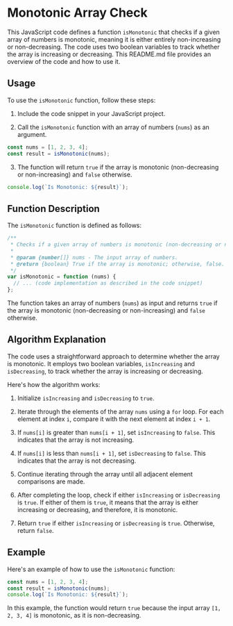 # Monotonic Array Check

This JavaScript code defines a function `isMonotonic` that checks if a given array of numbers is monotonic, meaning it is either entirely non-increasing or non-decreasing. The code uses two boolean variables to track whether the array is increasing or decreasing. This README.md file provides an overview of the code and how to use it.

## Usage

To use the `isMonotonic` function, follow these steps:

1. Include the code snippet in your JavaScript project.

2. Call the `isMonotonic` function with an array of numbers (`nums`) as an argument.

```javascript
const nums = [1, 2, 3, 4];
const result = isMonotonic(nums);
```

3. The function will return `true` if the array is monotonic (non-decreasing or non-increasing) and `false` otherwise.

```javascript
console.log(`Is Monotonic: ${result}`);
```

## Function Description

The `isMonotonic` function is defined as follows:

```javascript
/**
 * Checks if a given array of numbers is monotonic (non-decreasing or non-increasing).
 *
 * @param {number[]} nums - The input array of numbers.
 * @return {boolean} True if the array is monotonic; otherwise, false.
 */
var isMonotonic = function (nums) {
  // ... (code implementation as described in the code snippet)
};
```

The function takes an array of numbers (`nums`) as input and returns `true` if the array is monotonic (non-decreasing or non-increasing) and `false` otherwise.

## Algorithm Explanation

The code uses a straightforward approach to determine whether the array is monotonic. It employs two boolean variables, `isIncreasing` and `isDecreasing`, to track whether the array is increasing or decreasing.

Here's how the algorithm works:

1. Initialize `isIncreasing` and `isDecreasing` to `true`.

2. Iterate through the elements of the array `nums` using a `for` loop. For each element at index `i`, compare it with the next element at index `i + 1`.

3. If `nums[i]` is greater than `nums[i + 1]`, set `isIncreasing` to `false`. This indicates that the array is not increasing.

4. If `nums[i]` is less than `nums[i + 1]`, set `isDecreasing` to `false`. This indicates that the array is not decreasing.

5. Continue iterating through the array until all adjacent element comparisons are made.

6. After completing the loop, check if either `isIncreasing` or `isDecreasing` is `true`. If either of them is `true`, it means that the array is either increasing or decreasing, and therefore, it is monotonic.

7. Return `true` if either `isIncreasing` or `isDecreasing` is `true`. Otherwise, return `false`.

## Example

Here's an example of how to use the `isMonotonic` function:

```javascript
const nums = [1, 2, 3, 4];
const result = isMonotonic(nums);
console.log(`Is Monotonic: ${result}`);
```

In this example, the function would return `true` because the input array `[1, 2, 3, 4]` is monotonic, as it is non-decreasing.
